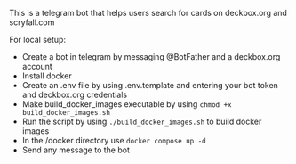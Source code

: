 This is a telegram bot that helps users search for cards on deckbox.org and scryfall.com

For local setup:
* Create a bot in telegram by messaging @BotFather and a deckbox.org account
* Install docker
* Create an .env file by using .env.template and entering your bot token and deckbox.org credentials
* Make build_docker_images executable by using ```chmod +x build_docker_images.sh```
* Run the script by using ```./build_docker_images.sh``` to build docker images
* In the /docker directory use ```docker compose up -d```
* Send any message to the bot